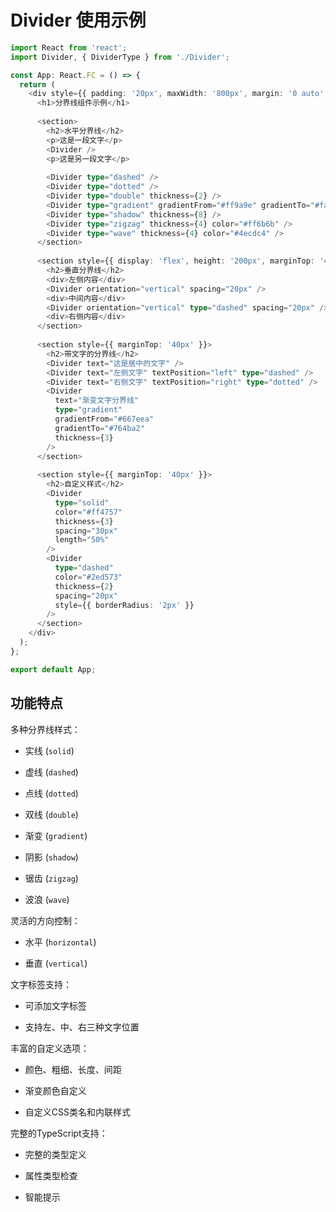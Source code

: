 # Divider 使用示例

```typescript jsx
import React from 'react';
import Divider, { DividerType } from './Divider';

const App: React.FC = () => {
  return (
    <div style={{ padding: '20px', maxWidth: '800px', margin: '0 auto' }}>
      <h1>分界线组件示例</h1>
      
      <section>
        <h2>水平分界线</h2>
        <p>这是一段文字</p>
        <Divider />
        <p>这是另一段文字</p>
        
        <Divider type="dashed" />
        <Divider type="dotted" />
        <Divider type="double" thickness={2} />
        <Divider type="gradient" gradientFrom="#ff9a9e" gradientTo="#fad0c4" thickness={4} />
        <Divider type="shadow" thickness={8} />
        <Divider type="zigzag" thickness={4} color="#ff6b6b" />
        <Divider type="wave" thickness={4} color="#4ecdc4" />
      </section>
      
      <section style={{ display: 'flex', height: '200px', marginTop: '40px' }}>
        <h2>垂直分界线</h2>
        <div>左侧内容</div>
        <Divider orientation="vertical" spacing="20px" />
        <div>中间内容</div>
        <Divider orientation="vertical" type="dashed" spacing="20px" />
        <div>右侧内容</div>
      </section>
      
      <section style={{ marginTop: '40px' }}>
        <h2>带文字的分界线</h2>
        <Divider text="这是居中的文字" />
        <Divider text="左侧文字" textPosition="left" type="dashed" />
        <Divider text="右侧文字" textPosition="right" type="dotted" />
        <Divider 
          text="渐变文字分界线" 
          type="gradient" 
          gradientFrom="#667eea" 
          gradientTo="#764ba2" 
          thickness={3}
        />
      </section>
      
      <section style={{ marginTop: '40px' }}>
        <h2>自定义样式</h2>
        <Divider 
          type="solid" 
          color="#ff4757" 
          thickness={3} 
          spacing="30px"
          length="50%"
        />
        <Divider 
          type="dashed" 
          color="#2ed573" 
          thickness={2} 
          spacing="20px"
          style={{ borderRadius: '2px' }}
        />
      </section>
    </div>
  );
};

export default App;
```

## 功能特点

多种分界线样式：

- 实线 (`solid`)

- 虚线 (`dashed`)

- 点线 (`dotted`)

- 双线 (`double`)

- 渐变 (`gradient`)

- 阴影 (`shadow`)

- 锯齿 (`zigzag`)

- 波浪 (`wave`)

灵活的方向控制：

- 水平 (`horizontal`)

- 垂直 (`vertical`)

文字标签支持：

- 可添加文字标签

- 支持左、中、右三种文字位置

丰富的自定义选项：

- 颜色、粗细、长度、间距

- 渐变颜色自定义

- 自定义CSS类名和内联样式

完整的TypeScript支持：

- 完整的类型定义

- 属性类型检查

- 智能提示